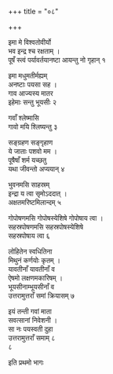 +++
title = "०८"

+++
 
 

इमा मे विश्वतोवीर्यो  
भव इन्द्र श्च रक्षताम् ।  
पूषँ स्त्वं पर्यावर्तयानष्टा आयन्तु नो गृहान् १  
 

इमा मधुमतीर्मह्यम्  
अनष्टाः पयसा सह ।  
गाव आज्यस्य मातर  
इहेमाः सन्तु भूयसीः २  
 

गवाँ श्लेष्मासि  
गावो मयि श्लिष्यन्तु ३  
 

सङ्ग्रहण सङ्गृहाण  
ये जाताः पशवो मम ।  
पूषैषाँ शर्म यच्छतु  
यथा जीवन्तो अप्ययान् ४  
 

भुवनमसि साहस्रम्  
इन्द्रा य त्वा सृमोऽददात् ।  
अक्षतमरिष्टमिलान्दम् ५  
 

गोपोषणमसि गोपोषस्येशिषे गोपोषाय त्वा ।  
सहस्रपोषणमसि सहस्रपोषस्येशिषे  
सहस्रपोषाय त्वा ६  
 

लोहितेन स्वधितिना  
मिथुनं कर्णयोः कृतम् ।  
यावतीनाँ यावतीनाँ व  
ऐषमो लक्षणमकारिषम् ।  
भूयसीनाम्भूयसीनाँ व  
उत्तरामुत्तराँ समां क्रियासम् ७  
 

इयं तन्ती गवां माता  
सवत्सानां निवेशनी ।  
सा नः पयस्वती दुहा  
उत्तरामुत्तराँ समाम् ८   
८  

 
इति प्रथमो भागः  